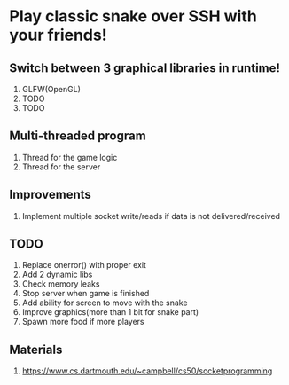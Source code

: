 # Play classic snake over SSH with your friends!

## Switch between 3 graphical libraries in runtime!
1. GLFW(OpenGL)
2. TODO
3. TODO

## Multi-threaded program
1. Thread for the game logic
2. Thread for the server

## Improvements
1. Implement multiple socket write/reads if data is not delivered/received

## TODO
1. Replace onerror() with proper exit
2. Add 2 dynamic libs
3. Check memory leaks
4. Stop server when game is finished
5. Add ability for screen to move with the snake
6. Improve graphics(more than 1 bit for snake part)
7. Spawn more food if more players

## Materials
1. https://www.cs.dartmouth.edu/~campbell/cs50/socketprogramming
